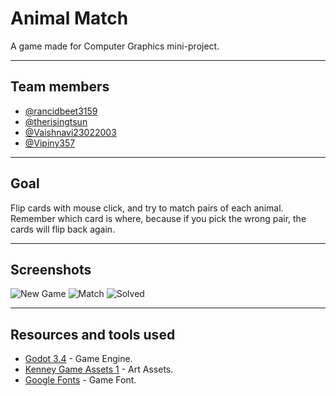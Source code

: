 
# Animal Match

A game made for Computer Graphics mini-project.

---

## Team members

- [@rancidbeet3159](https://github.com/rancidbeet3159)
- [@therisingtsun](https://github.com/therisingtsun)
- [@Vaishnavi23022003](https://github.com/Vaishnavi23022003)
- [@Vipiny357](https://github.com/Vipiny357)

---

## Goal

Flip cards with mouse click, and try to match pairs of each animal. Remember which card is where, because if you pick the wrong pair, the cards will flip back again.

---

## Screenshots

![New Game](screenshots/NewGame.png)
![Match](screenshots/Match.png)
![Solved](screenshots/Solved.png)

---

## Resources and tools used

- [Godot 3.4](https://godotengine.org/) - Game Engine.
- [Kenney Game Assets 1](https://kenney.itch.io/kenney-game-assets-1) - Art Assets.
- [Google Fonts](https://fonts.google.com/) - Game Font.